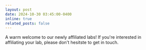 ```yaml
---
layout: post
date: 2024-10-30 03:45:00-0400
inline: true
related_posts: false
---
```


A warm welcome to our newly affiliated labs! If you're interested in affiliating your lab, please don't hesitste to get in touch. 
